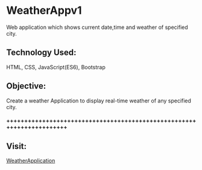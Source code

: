 # WeatherAppv1
Web application which shows current date,time and weather of specified city.
## Technology Used:
HTML, CSS, JavaScript(ES6), Bootstrap
## Objective:
Create a weather Application to display real-time weather of any specified city.
#### ++++++++++++++++++++++++++++++++++++++++++++++++++++++++++++++++++++++
## Visit:
[WeatherApplication](https://aadeshnichite.github.io/CanvasGame/)
